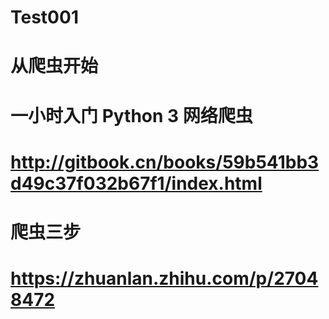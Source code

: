 # Test001
# 从爬虫开始 
# 一小时入门 Python 3 网络爬虫
# http://gitbook.cn/books/59b541bb3d49c37f032b67f1/index.html
# 爬虫三步
# https://zhuanlan.zhihu.com/p/27048472
